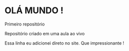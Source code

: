 # OLÁ MUNDO !
Primeiro repositório

Repositório criado em uma aula ao vivo

Essa linha eu adicionei direto no site.  Que impressionante !
 
